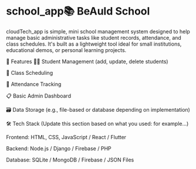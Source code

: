 # school_app📚 BeAuld School
cloudTech_app is  simple, mini school management system designed to help manage basic administrative tasks like student records, attendance, and class schedules. It's built as a lightweight tool ideal for small institutions, educational demos, or personal learning projects.

🚀 Features
👨‍🎓 Student Management (add, update, delete students)

🏫 Class Scheduling

📅 Attendance Tracking

📋 Basic Admin Dashboard

🗃️ Data Storage (e.g., file-based or database depending on implementation)

🛠️ Tech Stack
(Update this section based on what you used: for example…)

Frontend: HTML, CSS, JavaScript / React / Flutter

Backend: Node.js / Django / Firebase / PHP

Database: SQLite / MongoDB / Firebase / JSON Files
